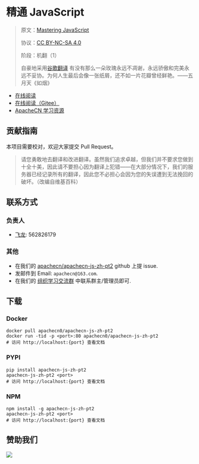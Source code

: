 # 精通 JavaScript

> 原文：[Mastering JavaScript](https://libgen.rs/book/index.php?md5=866633107896D180D34D9AC33F923CF3)
> 
> 协议：[CC BY-NC-SA 4.0](http://creativecommons.org/licenses/by-nc-sa/4.0/)
> 
> 阶段：机翻（1）
> 
> 自豪地采用[谷歌翻译](https://translate.google.cn/)
> 有没有那么一朵玫瑰永远不凋谢，永远骄傲和完美永远不妥协。为何人生最后会像一张纸屑，还不如一片花瓣曾经鲜艳。——五月天《如烟》

* [在线阅读](https://js2.apachecn.org)
* [在线阅读（Gitee）](https://apachecn.gitee.io/doc-template/)
* [ApacheCN 学习资源](http://docs.apachecn.org/)

## 贡献指南

本项目需要校对，欢迎大家提交 Pull Request。

> 请您勇敢地去翻译和改进翻译。虽然我们追求卓越，但我们并不要求您做到十全十美，因此请不要担心因为翻译上犯错——在大部分情况下，我们的服务器已经记录所有的翻译，因此您不必担心会因为您的失误遭到无法挽回的破坏。（改编自维基百科）

## 联系方式

### 负责人

* [飞龙](https://github.com/wizardforcel): 562826179

### 其他

*   在我们的 [apachecn/apachecn-js-zh-pt2](https://github.com/apachecn/apachecn-js-zh-pt2) github 上提 issue.
*   发邮件到 Email: `apachecn@163.com`.
*   在我们的 [组织学习交流群](http://www.apachecn.org/organization/348.html) 中联系群主/管理员即可.

## 下载

### Docker

```
docker pull apachecn0/apachecn-js-zh-pt2
docker run -tid -p <port>:80 apachecn0/apachecn-js-zh-pt2
# 访问 http://localhost:{port} 查看文档
```

### PYPI

```
pip install apachecn-js-zh-pt2
apachecn-js-zh-pt2 <port>
# 访问 http://localhost:{port} 查看文档
```

### NPM

```
npm install -g apachecn-js-zh-pt2
apachecn-js-zh-pt2 <port>
# 访问 http://localhost:{port} 查看文档
```

## 赞助我们

![](http://data.apachecn.org/img/about/donate.jpg)
